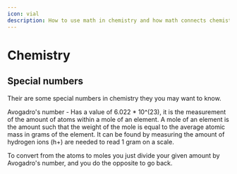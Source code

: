 ```yaml
---
icon: vial
description: How to use math in chemistry and how math connects chemistry topics.
---
```


# Chemistry

## Special numbers

Their are some special numbers in chemistry they you may want to know.

Avogadro's number - Has a value of 6.022 \* 10^(23), it is the measurement of the amount of atoms within a mole of an element. A mole of an element is the amount such that the weight of the mole is equal to the average atomic mass in grams of the element. It can be found by measuring the amount of hydrogen ions (h+) are needed to read 1 gram on a scale.

To convert from the atoms to moles you just divide your given amount by Avogadro's number, and you do the opposite to go back.
